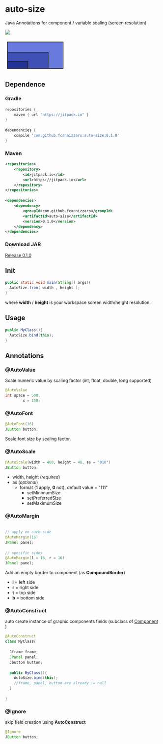# auto-size
Java Annotations for component / variable scaling (screen resolution)

[![](https://jitpack.io/v/fcannizzaro/auto-size.svg)](https://jitpack.io/#fcannizzaro/auto-size)

![icon](https://raw.githubusercontent.com/fcannizzaro/auto-size/master/icon.png)

## Dependence

### Gradle
```gradle
repositories {
    maven { url "https://jitpack.io" }
}

dependencies {
    compile 'com.github.fcannizzaro:auto-size:0.1.0'
}
```

### Maven
```xml
<repositories>
    <repository>
        <id>jitpack.io</id>
        <url>https://jitpack.io</url>
    </repository>
</repositories>

<dependencies>
    <dependency>
        <groupId>com.github.fcannizzaro</groupId>
        <artifactId>auto-size</artifactId>
        <version>0.1.0</version>
    </dependency>
</dependencies>
```

###  Download JAR
[Release 0.1.0](https://github.com/fcannizzaro/auto-size/releases/tag/0.1.0)

## Init
```java
public static void main(String[] args){
  AutoSize.from( width , height );
}
```
where **width** / **height** is your workspace screen width/height resolution.

## Usage
```java
public MyClass(){
  AutoSize.bind(this);
}
```

## Annotations

### @AutoValue
Scale numeric value by scaling factor (int, float, double, long supported)
```java
@AutoValue
int space = 500,
        x = 150;
```

### @AutoFont
```java
@AutoFont(16)
JButton button;
```
Scale font size by scaling factor.

### @AutoScale
```java
@AutoScale(width = 400, height = 48, as = "010")
JButton button;
```
- width, height (*required*)
- as (*optional*)
  - format (**1** apply, **0** not), default value = "111"
      - setMinimumSize
      - setPreferredSize
      - setMaximumSize

### @AutoMargin
```java

// apply on each side
@AutoMargin(16)
JPanel panel;

// specific sides
@AutoMargin(l = 16, r = 16)
JPanel panel;

```
Add an empty border to component (as **CompoundBorder**)
- **l** = left side
- **r** = right side
- **t** = top side
- **b** = bottom side

### @AutoConstruct
auto create instance of graphic components fields (subclass of [Component](https://docs.oracle.com/javase/7/docs/api/java/awt/Component.html) )
```java
@AutoConstruct
class MyClass{

  Jframe frame;
  JPanel panel;
  Jbutton button;

  public MyClass(){
    AutoSize.bind(this);
    //frame, panel, button are already != null
  }

}
```

### @Ignore
skip field creation using **AutoConstruct**
```java
@Ignore
JButton button;
```
